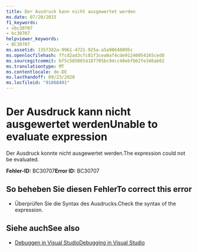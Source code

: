 ```yaml
---
title: Der Ausdruck kann nicht ausgewertet werden
ms.date: 07/20/2015
f1_keywords:
- vbc30707
- bc30707
helpviewer_keywords:
- BC30707
ms.assetid: 135f382a-9961-4721-925a-a5a98648095c
ms.openlocfilehash: ffcd2ad3cfc81f3cea0af4cde91240054165ced8
ms.sourcegitcommit: bf5c5850654187705bc94cc40ebfb62fe346ab02
ms.translationtype: MT
ms.contentlocale: de-DE
ms.lasthandoff: 09/23/2020
ms.locfileid: "91068491"
---
```

# <a name="unable-to-evaluate-expression"></a><span data-ttu-id="fe2a1-102">Der Ausdruck kann nicht ausgewertet werden</span><span class="sxs-lookup"><span data-stu-id="fe2a1-102">Unable to evaluate expression</span></span>

<span data-ttu-id="fe2a1-103">Der Ausdruck konnte nicht ausgewertet werden.</span><span class="sxs-lookup"><span data-stu-id="fe2a1-103">The expression could not be evaluated.</span></span>  
  
 <span data-ttu-id="fe2a1-104">**Fehler-ID:** BC30707</span><span class="sxs-lookup"><span data-stu-id="fe2a1-104">**Error ID:** BC30707</span></span>  
  
## <a name="to-correct-this-error"></a><span data-ttu-id="fe2a1-105">So beheben Sie diesen Fehler</span><span class="sxs-lookup"><span data-stu-id="fe2a1-105">To correct this error</span></span>  
  
- <span data-ttu-id="fe2a1-106">Überprüfen Sie die Syntax des Ausdrucks.</span><span class="sxs-lookup"><span data-stu-id="fe2a1-106">Check the syntax of the expression.</span></span>  
  
## <a name="see-also"></a><span data-ttu-id="fe2a1-107">Siehe auch</span><span class="sxs-lookup"><span data-stu-id="fe2a1-107">See also</span></span>

- [<span data-ttu-id="fe2a1-108">Debuggen in Visual Studio</span><span class="sxs-lookup"><span data-stu-id="fe2a1-108">Debugging in Visual Studio</span></span>](/visualstudio/debugger/debugger-feature-tour)
